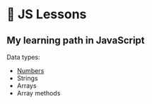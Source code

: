 # 📜 JS Lessons

## My learning path in JavaScript

Data types:

- [Numbers](https://github.com/Poccu/JS_lessons/blob/master/numbers.js "Числа")
- Strings
- Arrays
- Array methods
